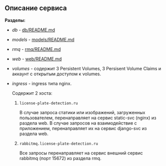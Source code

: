 ## Описание сервиса

**Разделы:**
- *db* - [db/README.md](https://github.com/kalashnikova04/project-detection/tree/version-k8s/kubernetes/db/README.md)
- *models* - [models/README.md](https://github.com/kalashnikova04/project-detection/tree/version-k8s/kubernetes/models/README.md)
- *rmq* - [rmq/README.md](https://github.com/kalashnikova04/project-detection/tree/version-k8s/kubernetes/rmq/README.md)
- *web* - [web/README.md](https://github.com/kalashnikova04/project-detection/tree/version-k8s/kubernetes/web/README.md)
- *volumes* - содержит 3 Persistent Volumes, 3 Persisent Volume Claims и аккаунт с открытым доступом к volumes.
- *ingress* - ingress типа nginx.

    Содержит 2 хоста:
    1. `license-plate-detection.ru`

        В случае запроса статики или изображений, загруженных пользователем, перенаправляет на сервис static-svc (nginx) из раздела web. В случае запросов на взаимодействие с приложением, перенаправляет их на сервис django-svc из раздела web.
    2. `rabbitmq.license-plate-detection.ru`

        Все запросы перенаправляет на сервис внешний сервис rabbitmq (порт 15672) из раздела rmq.
